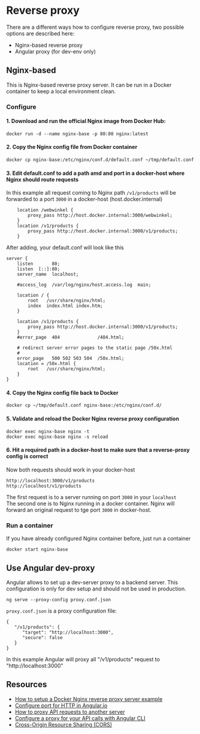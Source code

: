# Reverse proxy
There are a different ways how to configure reverse proxy, two possible options are described here:
* Nginx-based reverse proxy
* Angular proxy (for dev-env only)

## Nginx-based
This is Nginx-based reverse proxy server. It can be run in a Docker container to keep a local environment clean.

### Configure
#### 1. Download and run the official Nginx image from Docker Hub:
```
docker run -d --name nginx-base -p 80:80 nginx:latest
```
#### 2. Copy the Nginx config file from Docker container
```
docker cp nginx-base:/etc/nginx/conf.d/default.conf ~/tmp/default.conf
```

#### 3. Edit default.conf to add a path amd and port in a docker-host where Nginx should route requests
In this example all request coming to Nginx path `/v1/products` will be forwarded to a port `3000` in a docker-host (host.docker.internal)
```
    location /webwinkel {
        proxy_pass http://host.docker.internal:3000/webwinkel;
    }
    location /v1/products {
        proxy_pass http://host.docker.internal:3000/v1/products;
    }
```
After adding, your default.conf will look like this
```
server {
    listen       80;
    listen  [::]:80;
    server_name  localhost;

    #access_log  /var/log/nginx/host.access.log  main;

    location / {
        root   /usr/share/nginx/html;
        index  index.html index.htm;
    }

    location /v1/products {
        proxy_pass http://host.docker.internal:3000/v1/products;
    }
    #error_page  404              /404.html;

    # redirect server error pages to the static page /50x.html
    #
    error_page   500 502 503 504  /50x.html;
    location = /50x.html {
        root   /usr/share/nginx/html;
    }
}
```
#### 4. Copy the Nginx config file back to Docker
```
docker cp ~/tmp/default.conf nginx-base:/etc/nginx/conf.d/
```
#### 5. Validate and reload the Docker Nginx reverse proxy configuration
```
docker exec nginx-base nginx -t
docker exec nginx-base nginx -s reload
```
#### 6. Hit a required path in a docker-host to make sure that a reverse-proxy config is correct
Now both requests should work in your docker-host
```
http://localhost:3000/v1/products
http://localhost/v1/products
```
The first request is to a server running on port `3000` in your `localhost` <br/>
The second one is to Nginx running in a docker container. Nginx will forward an original request to tge port `3000` in docker-host.

### Run a container
If you have already configured Nginx container before, just run a container
```
docker start nginx-base
```
## Use Angular dev-proxy
Angular allows to set up a dev-server proxy to a backend server. This configuration is only for dev setup and should not be used in production.
```
ng serve --proxy-config proxy.conf.json
```
`proxy.conf.json` is a proxy configuration file:
```
{
   "/v1/products": {
      "target": "http://localhost:3000",
      "secure": false
   }
}
```
In this example Angular will proxy all "/v1/products" request to "http://localhost:3000"


## Resources
* [How to setup a Docker Nginx reverse proxy server example](https://www.theserverside.com/blog/Coffee-Talk-Java-News-Stories-and-Opinions/Docker-Nginx-reverse-proxy-setup-example)
* [Configure port for HTTP in Angular.io](https://stackoverflow.com/questions/42100109/configure-port-for-http-in-angular-io)
* [How to proxy API requests to another server](https://stackoverflow.com/questions/37172928/how-to-proxy-api-requests-to-another-server)
* [Configure a proxy for your API calls with Angular CLI](https://juri.dev/blog/2016/11/configure-proxy-api-angular-cli/)
* [Cross-Origin Resource Sharing (CORS)](https://developer.mozilla.org/en-US/docs/Web/HTTP/CORS)


